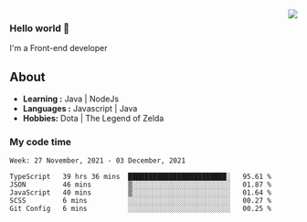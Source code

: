 <img align='right' src="https://github-readme-stats.vercel.app/api?username=jumodada&show_icons=true&theme=vue">

### Hello world 👋

I'm a Front-end developer 
    
## About
-  **Learning :** Java | NodeJs
-  **Languages :** Javascript | Java
-  **Hobbies:** Dota | The Legend of Zelda

### My code time

<!--START_SECTION:waka-->
```text
Week: 27 November, 2021 - 03 December, 2021

TypeScript   39 hrs 36 mins  ████████████████████████░   95.61 % 
JSON         46 mins         ▒░░░░░░░░░░░░░░░░░░░░░░░░   01.87 % 
JavaScript   40 mins         ▒░░░░░░░░░░░░░░░░░░░░░░░░   01.64 % 
SCSS         6 mins          ░░░░░░░░░░░░░░░░░░░░░░░░░   00.27 % 
Git Config   6 mins          ░░░░░░░░░░░░░░░░░░░░░░░░░   00.25 % 
```
<!--END_SECTION:waka-->
